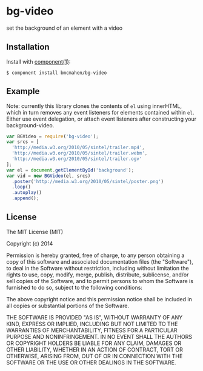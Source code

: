 
# bg-video

  set the background of an element with a video

## Installation

  Install with [component(1)](http://component.io):

    $ component install bmcmahen/bg-video

## Example

Note: currently this library clones the contents of `el` using innerHTML, which in turn removes any event listeners for elements contained within `el`. Either use event delegation, or attach event listeners after constructing your background-video. 

```javascript
var BGVideo = require('bg-video');
var srcs = [
  'http://media.w3.org/2010/05/sintel/trailer.mp4',
  'http://media.w3.org/2010/05/sintel/trailer.webm',
  'http://media.w3.org/2010/05/sintel/trailer.ogv'
];
var el = document.getElementById('background');
var vid = new BGVideo(el, srcs)
  .poster('http://media.w3.org/2010/05/sintel/poster.png')
  .loop()
  .autoplay()
  .append();
```


## License

  The MIT License (MIT)

  Copyright (c) 2014 <copyright holders>

  Permission is hereby granted, free of charge, to any person obtaining a copy
  of this software and associated documentation files (the "Software"), to deal
  in the Software without restriction, including without limitation the rights
  to use, copy, modify, merge, publish, distribute, sublicense, and/or sell
  copies of the Software, and to permit persons to whom the Software is
  furnished to do so, subject to the following conditions:

  The above copyright notice and this permission notice shall be included in
  all copies or substantial portions of the Software.

  THE SOFTWARE IS PROVIDED "AS IS", WITHOUT WARRANTY OF ANY KIND, EXPRESS OR
  IMPLIED, INCLUDING BUT NOT LIMITED TO THE WARRANTIES OF MERCHANTABILITY,
  FITNESS FOR A PARTICULAR PURPOSE AND NONINFRINGEMENT. IN NO EVENT SHALL THE
  AUTHORS OR COPYRIGHT HOLDERS BE LIABLE FOR ANY CLAIM, DAMAGES OR OTHER
  LIABILITY, WHETHER IN AN ACTION OF CONTRACT, TORT OR OTHERWISE, ARISING FROM,
  OUT OF OR IN CONNECTION WITH THE SOFTWARE OR THE USE OR OTHER DEALINGS IN
  THE SOFTWARE.